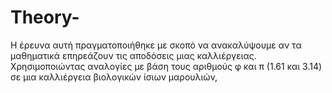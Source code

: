 # Theory-
Η έρευνα αυτή πραγματοποιήθηκε με σκοπό να ανακαλύψουμε αν τα μαθηματικά επηρεάζουν τις αποδόσεις μιας καλλιέργειας. Χρησιμοποιώντας αναλογίες με βάση τους αριθμούς φ και π (1.61 και 3.14) σε μια καλλιέργεια βιολογικών ίσιων μαρουλιών, 
